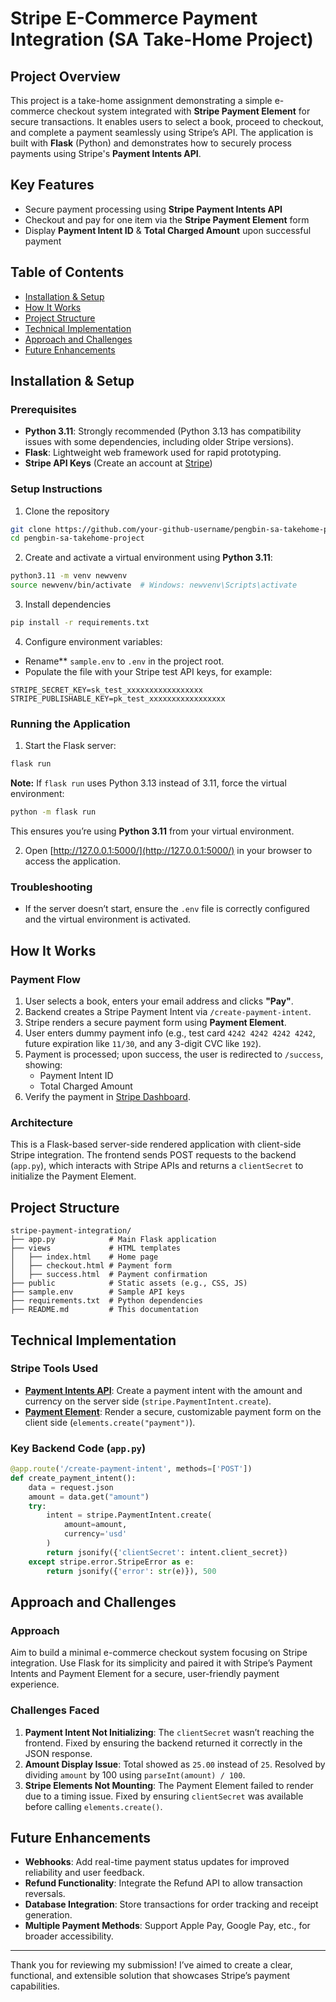 # Stripe E-Commerce Payment Integration (SA Take-Home Project)

## Project Overview

This project is a take-home assignment demonstrating a simple e-commerce checkout system integrated with **Stripe Payment Element** for secure transactions. It enables users to select a book, proceed to checkout, and complete a payment seamlessly using Stripe’s API. The application is built with **Flask** (Python) and demonstrates how to securely process payments using Stripe's **Payment Intents API**.

## Key Features

- Secure payment processing using **Stripe Payment Intents API**
- Checkout and pay for one item via the **Stripe Payment Element** form
- Display **Payment Intent ID** & **Total Charged Amount** upon successful payment



## Table of Contents

- [Installation & Setup](#installation--setup)  
- [How It Works](#how-it-works)  
- [Project Structure](#project-structure)  
- [Technical Implementation](#technical-implementation)  
- [Approach and Challenges](#approach-and-challenges) 
- [Future Enhancements](#future-enhancements)  



## Installation & Setup

### Prerequisites

- **Python 3.11**: Strongly recommended (Python 3.13 has compatibility issues with some dependencies, including older Stripe versions).
- **Flask**: Lightweight web framework used for rapid prototyping.
- **Stripe API Keys** (Create an account at [Stripe](https://dashboard.stripe.com/register))

### Setup Instructions


1. Clone the repository
```sh
git clone https://github.com/your-github-username/pengbin-sa-takehome-project.git
cd pengbin-sa-takehome-project
```

2. Create and activate a virtual environment using **Python 3.11**:
```sh
python3.11 -m venv newvenv
source newvenv/bin/activate  # Windows: newvenv\Scripts\activate
```

3. Install dependencies
```sh
pip install -r requirements.txt
```

4. Configure environment variables:

- Rename** `sample.env` to `.env` in the project root.  
- Populate the file with your Stripe test API keys, for example:

```env
STRIPE_SECRET_KEY=sk_test_xxxxxxxxxxxxxxxxx
STRIPE_PUBLISHABLE_KEY=pk_test_xxxxxxxxxxxxxxxxx

```

### Running the Application

1. Start the Flask server:
```sh
flask run
```
**Note:** If `flask run` uses Python 3.13 instead of 3.11, force the virtual environment:
```sh
python -m flask run
```
This ensures you’re using **Python 3.11** from your virtual environment.

2. Open [http://127.0.0.1:5000/](http://127.0.0.1:5000/) in your browser to access the application.

### Troubleshooting
- If the server doesn’t start, ensure the `.env` file is correctly configured and the virtual environment is activated.


## How It Works
### Payment Flow

1. User selects a book, enters your email address and clicks **"Pay"**.
2. Backend creates a Stripe Payment Intent via `/create-payment-intent`.
3. Stripe renders a secure payment form using **Payment Element**.
4. User enters dummy payment info (e.g., test card `4242 4242 4242 4242`, future expiration like `11/30`, and any 3-digit CVC like `192`).
5. Payment is processed; upon success, the user is redirected to `/success`, showing:
   - Payment Intent ID
   - Total Charged Amount
6. Verify the payment in [Stripe Dashboard](https://dashboard.stripe.com/).

### Architecture
This is a Flask-based server-side rendered application with client-side Stripe integration. The frontend sends POST requests to the backend (`app.py`), which interacts with Stripe APIs and returns a `clientSecret` to initialize the Payment Element.


## Project Structure

```
stripe-payment-integration/
├── app.py            # Main Flask application
├── views             # HTML templates
│   ├── index.html    # Home page
│   ├── checkout.html # Payment form
│   ├── success.html  # Payment confirmation
├── public            # Static assets (e.g., CSS, JS)
├── sample.env        # Sample API keys
├── requirements.txt  # Python dependencies
├── README.md         # This documentation
```

## Technical Implementation

### Stripe Tools Used

- **[Payment Intents API](https://stripe.com/docs/payments/payment-intents)**: Create a payment intent with the amount and currency on the server side (`stripe.PaymentIntent.create`).
- **[Payment Element](https://docs.stripe.com/js/elements_object/create)**: Render a secure, customizable payment form on the client side (`elements.create("payment")`).

### Key Backend Code (`app.py`)

```python
@app.route('/create-payment-intent', methods=['POST'])
def create_payment_intent():
    data = request.json
    amount = data.get("amount")
    try:
        intent = stripe.PaymentIntent.create(
            amount=amount,
            currency='usd'
        )
        return jsonify({'clientSecret': intent.client_secret})
    except stripe.error.StripeError as e:
        return jsonify({'error': str(e)}), 500
```

## Approach and Challenges

### Approach
Aim to build a minimal e-commerce checkout system focusing on Stripe integration. Use Flask for its simplicity and paired it with Stripe’s Payment Intents and Payment Element for a secure, user-friendly payment experience.

### Challenges Faced

1. **Payment Intent Not Initializing**: The `clientSecret` wasn’t reaching the frontend. Fixed by ensuring the backend returned it correctly in the JSON response.
2. **Amount Display Issue**: Total showed as `25.00` instead of `25`. Resolved by dividing `amount` by 100 using `parseInt(amount) / 100`.
3. **Stripe Elements Not Mounting**: The Payment Element failed to render due to a timing issue. Fixed by ensuring `clientSecret` was available before calling `elements.create()`.


## Future Enhancements

- **Webhooks**: Add real-time payment status updates for improved reliability and user feedback.
- **Refund Functionality**: Integrate the Refund API to allow transaction reversals.
- **Database Integration**: Store transactions for order tracking and receipt generation.
- **Multiple Payment Methods**: Support Apple Pay, Google Pay, etc., for broader accessibility.

---

Thank you for reviewing my submission! I’ve aimed to create a clear, functional, and extensible solution that showcases Stripe’s payment capabilities.
